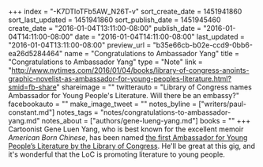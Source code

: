 +++
index = "-K7DTloTFb5AW_N26T-v"
sort_create_date = 1451941860
sort_last_updated = 1451941860
sort_publish_date = 1451945460
create_date = "2016-01-04T13:11:00-08:00"
publish_date = "2016-01-04T14:11:00-08:00"
date = "2016-01-04T14:11:00-08:00"
last_updated = "2016-01-04T13:11:00-08:00"
preview_url = "b35e66cb-b02e-ccd9-0bb6-ea26d5284464"
name = "Congratulations to Ambassador Yang"
title = "Congratulations to Ambassador Yang"
type = "Note"
link = "http://www.nytimes.com/2016/01/04/books/library-of-congress-anoints-graphic-novelist-as-ambassador-for-young-peoples-literature.html?smid=fb-share"
shareimage = ""
twitterauto = "Library of Congress names Ambassador for Young People's Literature. Will there be an embassy?"
facebookauto = ""
make_image_tweet = ""
notes_byline = ["writers/paul-constant.md"]
notes_tags = "notes/congratulations-to-ambassador-yang.md"
notes_about = ["authors/gene-lueng-yang.md"]
books = ""
+++
Cartoonist Gene Luen Yang, who is best known for the excellent memoir *American Born Chinese*, has been named [the first Ambassador for Young People’s Literature by the Library of Congress](http://www.nytimes.com/2016/01/04/books/library-of-congress-anoints-graphic-novelist-as-ambassador-for-young-peoples-literature.html?smid=fb-share). He'll be great at this gig, and it's wonderful that the LoC is promoting literature to young people.